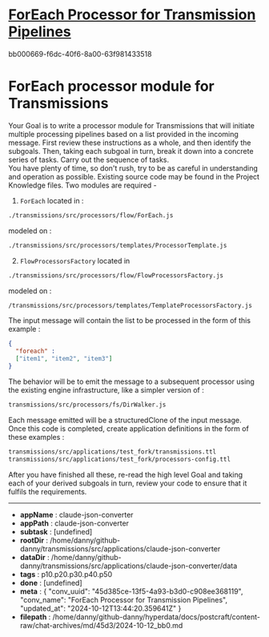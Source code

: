 # [ForEach Processor for Transmission Pipelines](https://claude.ai/chat/45d385ce-13f5-4a93-b3d0-c908ee368119)

bb000669-f6dc-40f6-8a00-63f981433518

# ForEach processor module for Transmissions
Your Goal is to write a processor module for Transmissions that will initiate multiple processing pipelines based on a list provided in the incoming message. First review these instructions as a whole, and then identify the subgoals. Then, taking each subgoal in turn, break it down into a concrete series of tasks. Carry out the sequence of tasks.  
You have plenty of time, so don't rush, try to be as careful in understanding and operation as possible.
Existing source code may be found in the Project Knowledge files.
Two modules are required -
1. `ForEach` located in :
```sh
./transmissions/src/processors/flow/ForEach.js
```
modeled on :
```sh
./transmissions/src/processors/templates/ProcessorTemplate.js
```
2. `FlowProcessorsFactory` located in
``` sh
./transmissions/src/processors/flow/FlowProcessorsFactory.js
```
modeled on :
```sh
/transmissions/src/processors/templates/TemplateProcessorsFactory.js
```
The input message will contain the list to be processed in the form of this example :
```json
{
  "foreach" :
  ["item1", "item2", "item3"]
}
```
The behavior will be to emit the message to a subsequent processor using the existing engine infrastructure, like a simpler version of :
```sh
transmissions/src/processors/fs/DirWalker.js
```
Each message emitted will be a structuredClone of the input message.  
Once this code is completed, create application definitions in the form of these examples :
```sh
transmissions/src/applications/test_fork/transmissions.ttl
transmissions/src/applications/test_fork/processors-config.ttl
```
After you have finished all these, re-read the high level Goal and taking each of your derived subgoals in turn, review your code to ensure that it fulfils the requirements.

---

* **appName** : claude-json-converter
* **appPath** : claude-json-converter
* **subtask** : [undefined]
* **rootDir** : /home/danny/github-danny/transmissions/src/applications/claude-json-converter
* **dataDir** : /home/danny/github-danny/transmissions/src/applications/claude-json-converter/data
* **tags** : p10.p20.p30.p40.p50
* **done** : [undefined]
* **meta** : {
  "conv_uuid": "45d385ce-13f5-4a93-b3d0-c908ee368119",
  "conv_name": "ForEach Processor for Transmission Pipelines",
  "updated_at": "2024-10-12T13:44:20.359641Z"
}
* **filepath** : /home/danny/github-danny/hyperdata/docs/postcraft/content-raw/chat-archives/md/45d3/2024-10-12_bb0.md